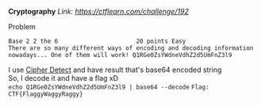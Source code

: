 **Cryptography**
*Link: https://ctflearn.com/challenge/192*

Problem
~~~
Base 2 2 the 6                      20 points Easy
There are so many different ways of encoding and decoding information nowadays... One of them will work! Q1RGe0ZsYWdneVdhZ2d5UmFnZ3l9
~~~
I use [Cipher Detect](https://www.boxentriq.com/code-breaking/cipher-identifier) and have result that's base64 encoded string\
So, I decode it and have a flag xD\
`
echo Q1RGe0ZsYWdneVdhZ2d5UmFnZ3l9 | base64 --decode
`
`Flag: CTF{FlaggyWaggyRaggy}
`